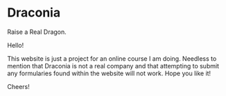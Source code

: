 # Draconia
Raise a Real Dragon.

Hello!

This website is just a project for an online course I am doing. Needless to mention that Draconia is not a real company and that attempting to submit any formularies found within the website will not work.
Hope you like it!

Cheers!